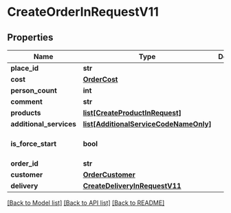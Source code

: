 # CreateOrderInRequestV11

## Properties
Name | Type | Description | Notes
------------ | ------------- | ------------- | -------------
**place_id** | **str** |  | 
**cost** | [**OrderCost**](OrderCost.md) |  | 
**person_count** | **int** |  | 
**comment** | **str** |  | [optional] 
**products** | [**list[CreateProductInRequest]**](CreateProductInRequest.md) |  | 
**additional_services** | [**list[AdditionalServiceCodeNameOnly]**](AdditionalServiceCodeNameOnly.md) |  | [optional] 
**is_force_start** | **bool** |  | [optional] [default to False]
**order_id** | **str** |  | 
**customer** | [**OrderCustomer**](OrderCustomer.md) |  | 
**delivery** | [**CreateDeliveryInRequestV11**](CreateDeliveryInRequestV11.md) |  | 

[[Back to Model list]](../README.md#documentation-for-models) [[Back to API list]](../README.md#documentation-for-api-endpoints) [[Back to README]](../README.md)

